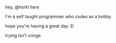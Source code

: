 hey, @hsrkl here

I'm a self taught programmer who codes as a hobby

hope you're having a great day :D

trying isn't cringe
